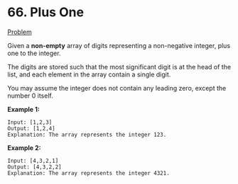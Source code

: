 # 66. Plus One 
[Problem](https://leetcode.com/problems/plus-one/)

Given a **non-empty** array of digits representing a non-negative integer, plus one to the integer.

The digits are stored such that the most significant digit is at the head of the list, and each element in the array contain a single digit.

You may assume the integer does not contain any leading zero, except the number 0 itself.

**Example 1:**
```
Input: [1,2,3]
Output: [1,2,4]
Explanation: The array represents the integer 123.
```
**Example 2:**

```
Input: [4,3,2,1]
Output: [4,3,2,2]
Explanation: The array represents the integer 4321.
```
